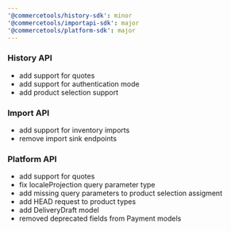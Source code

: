 ```yaml
---
'@commercetools/history-sdk': minor
'@commercetools/importapi-sdk': major
'@commercetools/platform-sdk': major
---
```


### History API

- add support for quotes
- add support for authentication mode
- add product selection support

### Import API

- add support for inventory imports
- remove import sink endpoints

### Platform API

- add support for quotes
- fix localeProjection query parameter type
- add missing query parameters to product selection assigment
- add HEAD request to product types
- add DeliveryDraft model
- removed deprecated fields from Payment models
